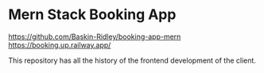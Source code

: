 # Mern Stack Booking App

https://github.com/Baskin-Ridley/booking-app-mern
https://booking.up.railway.app/

This repository has all the history of the frontend development of the client.
